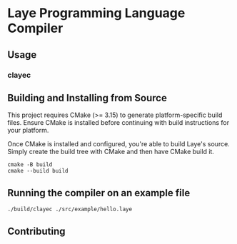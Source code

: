 # Laye Programming Language Compiler

## Usage

### clayec

## Building and Installing from Source

This project requires CMake (>= 3.15) to generate platform-specific build files.
Ensure CMake is installed before continuing with build instructions for your platform.

Once CMake is installed and configured, you're able to build Laye's source. Simply create the build tree with CMake and then have CMake build it.

```
cmake -B build
cmake --build build
```

## Running the compiler on an example file

```
./build/clayec ./src/example/hello.laye
```

## Contributing
